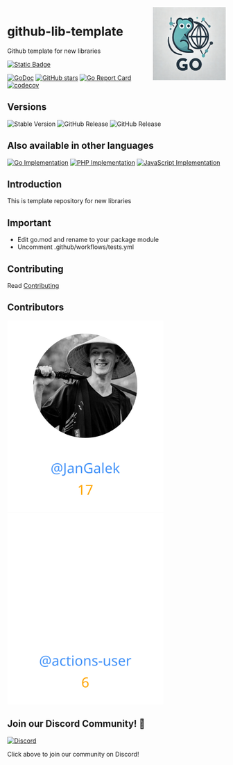 <img align=right width="168" src="docs/gouef_logo.png">

# github-lib-template
Github template for new libraries

[![Static Badge](https://img.shields.io/badge/Github-jsuef%2Fgithub--lib--template-blue?style=for-the-badge&logo=github&link=github.com%2Fjsuef%2Fgithub-lib-template)](https://github.com/jsuef/github-lib-template)

[![GoDoc](https://pkg.go.dev/badge/github.com/jsuef/github-lib-template.svg)](https://pkg.go.dev/github.com/jsuef/github-lib-template)
[![GitHub stars](https://img.shields.io/github/stars/jsuef/github-lib-template?style=social)](https://github.com/jsuef/github-lib-template/stargazers)
[![Go Report Card](https://goreportcard.com/badge/github.com/jsuef/github-lib-template)](https://goreportcard.com/report/github.com/jsuef/github-lib-template)
[![codecov](https://codecov.io/github/jsuef/github-lib-template/branch/main/graph/badge.svg?token=YUG8EMH6Q8)](https://codecov.io/github/jsuef/github-lib-template)

## Versions
![Stable Version](https://img.shields.io/github/v/release/jsuef/github-lib-template?label=Stable&labelColor=green)
![GitHub Release](https://img.shields.io/github/v/release/jsuef/github-lib-template?label=RC&include_prereleases&filter=*rc*&logoSize=diago)
![GitHub Release](https://img.shields.io/github/v/release/jsuef/github-lib-template?label=Beta&include_prereleases&filter=*beta*&logoSize=diago)

## Also available in other languages

[![Go Implementation](https://img.shields.io/badge/Go-github--lib--template-00ADD8?logo=Go&logoColor=white)](https://github.com/gouef/github-lib-template)
[![PHP Implementation](https://img.shields.io/badge/PHP-github--lib--template-4F5D95?logo=php&logoColor=white)](https://github.com/phpuef/github-lib-template)
[![JavaScript Implementation](https://img.shields.io/badge/JavaScript-github--lib--template-f1e05a?logo=javascript&logoColor=black)](https://github.com/jsuef/github-lib-template)

## Introduction

This is template repository for new libraries

## Important

- Edit go.mod and rename to your package module
- Uncomment .github/workflows/tests.yml

## Contributing

Read [Contributing](CONTRIBUTING.md)

## Contributors

<div>
<span>
  <a href="https://github.com/JanGalek"><img src="https://raw.githubusercontent.com/jsuef/country/refs/heads/contributors-svg/.github/contributors/JanGalek.svg" alt="JanGalek" /></a>
</span>
<span>
  <a href="https://github.com/actions-user"><img src="https://raw.githubusercontent.com/jsuef/country/refs/heads/contributors-svg/.github/contributors/actions-user.svg" alt="actions-user" /></a>
</span>
</div>

## Join our Discord Community! 🎉

[![Discord](https://img.shields.io/discord/1334331501462163509?style=for-the-badge&logo=discord&logoColor=white&logoSize=auto&label=Community%20discord&labelColor=blue&link=https%3A%2F%2Fdiscord.gg%2FwjGqeWFnqK
)](https://discord.gg/wjGqeWFnqK)

Click above to join our community on Discord!
